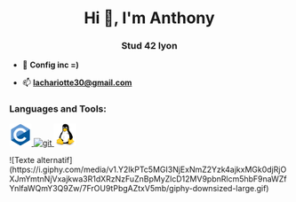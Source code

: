 <h1 align="center">Hi 👋, I'm Anthony</h1>
<h3 align="center">Stud 42 lyon</h3>

- 🌱 **Config inc =)**

- 📫 **lachariotte30@gmail.com**


<h3 align="left">Languages and Tools:</h3>
<p align="left"> <a href="https://www.cprogramming.com/" target="_blank" rel="noreferrer"> <img src="https://raw.githubusercontent.com/devicons/devicon/master/icons/c/c-original.svg" alt="c" width="40" height="40"/> </a> <a href="https://git-scm.com/" target="_blank" rel="noreferrer"> <img src="https://www.vectorlogo.zone/logos/git-scm/git-scm-icon.svg" alt="git" width="40" height="40"/> </a> <a href="https://www.linux.org/" target="_blank" rel="noreferrer"> <img src="https://raw.githubusercontent.com/devicons/devicon/master/icons/linux/linux-original.svg" alt="linux" width="40" height="40"/> </a> </p>
![Texte alternatif](https://i.giphy.com/media/v1.Y2lkPTc5MGI3NjExNmZ2Yzk4ajkxMGk0djRjOXJmYmtnNjVxajkwa3R1dXRzNzFuZnBpMyZlcD12MV9pbnRlcm5hbF9naWZfYnlfaWQmY3Q9Zw/7FrOU9tPbgAZtxV5mb/giphy-downsized-large.gif)


